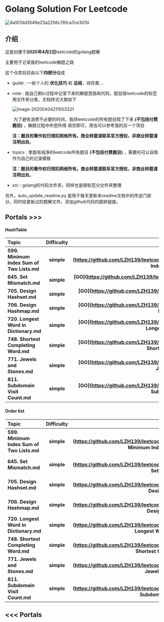 # Golang Solution For Leetcode



![4a107dd3549e23a2256c76fca7ce307d](https://tva1.sinaimg.cn/large/00831rSTgy1gdemdudz1dj30u00bbq36.jpg)

## 介绍

这是创建于**2020年4月2日**leetcode的golang题解

主要用于记录我的leetcode解题之路

这个仓库目前由以下**四部分**组成

* guide : 一些个人的 **优化技巧** 和 **总结**，待完善...

* note :  我自己刷lc过程中记录下来的解题思路和代码，题目按leetcode的标签用文件夹分类，文档样式大致如下

  ![image-20200404211053321](https://tva1.sinaimg.cn/large/00831rSTgy1gdi1k0f9c6j31410u0jup.jpg)

  ​		为了避免浪费不必要的时间，我将leetcode的所有题目爬了下来 **(不包括付费题目)** ，解题过程中所思所得	填空即可，爬虫可以参考我的另一个项目

  ​	**注：题目的著作权归领扣网络所有。商业转载请联系官方授权，非商业转载请注明出处**。

* topics : 里面有纯净的leetcode所有题目 **(不包括付费题目)** ，需要的可以自取作为自己的记录模板

  **注：题目的著作权归领扣网络所有。商业转载请联系官方授权，非商业转载请注明出处**。

* src : golang的代码文件夹，同样也是按标签分文件夹整理

另外，auto_update_readme.py 是用于每天更新本readme文档中的传送门部分，同时给更新过的题解文件，添加github代码的跳转链接。



## Portals >>>
#### HashTable
| **Topic**                                   | **Difficulty** |                                                              |
| :-------------------------------------- | :--------: | :----------------------------------------------------------: |
| **599. Minimum Index Sum of Two Lists.md** | **simple** | **[GO](https://github.com/LZH139/leetcode_Go/blob/master/note/HashTable/simple/599.Minimum Index Sum of Two Lists.md)** |
| **645. Set Mismatch.md** | **simple** | **[GO](https://github.com/LZH139/leetcode_Go/blob/master/note/HashTable/simple/645. Set Mismatch.md)** |
| **705. Design Hashset.md** | **simple** | **[GO](https://github.com/LZH139/leetcode_Go/blob/master/note/HashTable/simple/705. Design Hashset.md)** |
| **706. Design Hashmap.md** | **simple** | **[GO](https://github.com/LZH139/leetcode_Go/blob/master/note/HashTable/simple/706. Design Hashmap.md)** |
| **720. Longest Word in Dictionary.md** | **simple** | **[GO](https://github.com/LZH139/leetcode_Go/blob/master/note/HashTable/simple/720. Longest Word in Dictionary.md)** |
| **748. Shortest Completing Word.md** | **simple** | **[GO](https://github.com/LZH139/leetcode_Go/blob/master/note/HashTable/simple/748. Shortest Completing Word.md)** |
| **771. Jewels and Stones.md** | **simple** | **[GO](https://github.com/LZH139/leetcode_Go/blob/master/note/HashTable/simple/771. Jewels and Stones.md)** |
| **811. Subdomain Visit Count.md** | **simple** | **[GO](https://github.com/LZH139/leetcode_Go/blob/master/note/HashTable/simple/811. Subdomain Visit Count.md)** |

#### Order list
| **Topic**                                   | **Difficulty** |                                                              |
| :-------------------------------------- | :--------: | :----------------------------------------------------------: |
| **599. Minimum Index Sum of Two Lists.md** | **simple** | **[GO](https://github.com/LZH139/leetcode_Go/blob/master/note/HashTable/simple/599. Minimum Index Sum of Two Lists.md)** |
| **645. Set Mismatch.md** | **simple** | **[GO](https://github.com/LZH139/leetcode_Go/blob/master/note/HashTable/simple/645. Set Mismatch.md)** |
| **705. Design Hashset.md** | **simple** | **[GO](https://github.com/LZH139/leetcode_Go/blob/master/note/HashTable/simple/705. Design Hashset.md)** |
| **706. Design Hashmap.md** | **simple** | **[GO](https://github.com/LZH139/leetcode_Go/blob/master/note/HashTable/simple/706. Design Hashmap.md)** |
| **720. Longest Word in Dictionary.md** | **simple** | **[GO](https://github.com/LZH139/leetcode_Go/blob/master/note/HashTable/simple/720. Longest Word in Dictionary.md)** |
| **748. Shortest Completing Word.md** | **simple** | **[GO](https://github.com/LZH139/leetcode_Go/blob/master/note/HashTable/simple/748. Shortest Completing Word.md)** |
| **771. Jewels and Stones.md** | **simple** | **[GO](https://github.com/LZH139/leetcode_Go/blob/master/note/HashTable/simple/771. Jewels and Stones.md)** |
| **811. Subdomain Visit Count.md** | **simple** | **[GO](https://github.com/LZH139/leetcode_Go/blob/master/note/HashTable/simple/811. Subdomain Visit Count.md)** |

## <<< Portals

